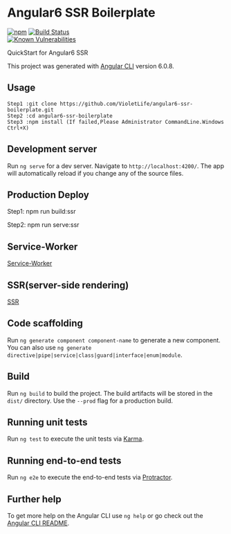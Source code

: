 # Angular6 SSR Boilerplate


[![npm](https://img.shields.io/npm/v/npm.svg)](https://github.com/VioletLife/angular6-ssr-boilerplate) 
[![Build Status](https://travis-ci.org/VioletLife/angular6-ssr-boilerplate.svg?branch=master)](https://travis-ci.org/VioletLife/angular6-ssr-boilerplate)   
[![Known Vulnerabilities](https://snyk.io/test/github/VioletLife/angular6-ssr-boilerplate/badge.svg?targetFile=package.json)](https://snyk.io/test/github/VioletLife/angular6-ssr-boilerplate?targetFile=package.json)


QuickStart for Angular6 SSR

This project was generated with [Angular CLI](https://github.com/angular/angular-cli) version 6.0.8.

## Usage

```
Step1 :git clone https://github.com/VioletLife/angular6-ssr-boilerplate.git
Step2 :cd angular6-ssr-boilerplate
Step3 :npm install (If failed,Please Administrator CommandLine.Windows Ctrl+X)

```


## Development server

Run `ng serve` for a dev server. Navigate to `http://localhost:4200/`. The app will automatically reload if you change any of the source files.


## Production Deploy


Step1: npm run build:ssr

Step2: npm run serve:ssr



## Service-Worker

[Service-Worker](https://angular.io/guide/service-worker-getting-started)




## SSR(server-side rendering)

[SSR](https://angular.io/guide/universal)


## Code scaffolding

Run `ng generate component component-name` to generate a new component. You can also use `ng generate directive|pipe|service|class|guard|interface|enum|module`.

## Build

Run `ng build` to build the project. The build artifacts will be stored in the `dist/` directory. Use the `--prod` flag for a production build.

## Running unit tests

Run `ng test` to execute the unit tests via [Karma](https://karma-runner.github.io).

## Running end-to-end tests

Run `ng e2e` to execute the end-to-end tests via [Protractor](http://www.protractortest.org/).

## Further help

To get more help on the Angular CLI use `ng help` or go check out the [Angular CLI README](https://github.com/angular/angular-cli/blob/master/README.md).
